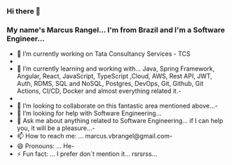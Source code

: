 ### Hi there 👋

### My name's Marcus Rangel... I'm from Brazil and I'm a Software Engineer...

- 🔭 I’m currently working on Tata Consultancy Services - TCS
- 
- 🌱 I’m currently learning and working with... Java, Spring Framework, Angular, React, JavaScript, TypeScript ,Cloud, AWS, Rest API, JWT, Auth, RDMS, SQL and NoSQL, Postgres, DevOps, Git, Github, Git Actions, CI/CD, Docker and almost everything related it.- 
- 
- 👯 I’m looking to collaborate on this fantastic area mentioned above...- 
- 🤔 I’m looking for help with Software Engineering... 
- 💬 Ask me about anything related to Software Engineering... if I can help you, it will be a pleasure...- 
- 📫 How to reach me: ... marcus.vbrangel@gmail.com- 
- 😄 Pronouns: ... He- 
- ⚡ Fun fact: ... I prefer don´t mention it... rsrsrss...


